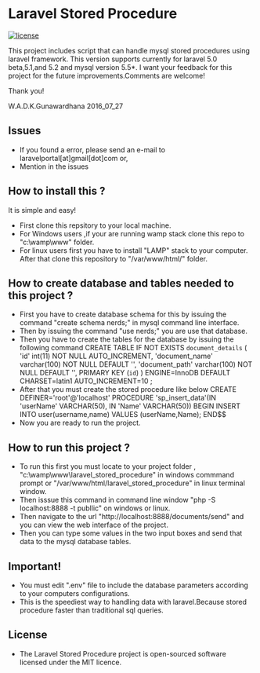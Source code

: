 # Laravel Stored Procedure
[![license](https://img.shields.io/github/license/mashape/apistatus.svg?maxAge=2592000)](https://github.com/kaviranga/laravel_stored_procedure/blob/master/LICENSE)

This project includes script that can handle mysql stored procedures using laravel framework.
This version supports currently for laravel 5.0 beta,5.1,and 5.2 and mysql version 5.5*.
I want your feedback for this project for the future improvements.Comments are welcome! 

Thank you!

W.A.D.K.Gunawardhana
2016_07_27
 
## Issues

* If you found a error, please send an e-mail to laravelportal[at]gmail[dot]com or,
* Mention in the issues

## How to install this ?

It is simple and easy!
* First clone this repsitory to your local machine.
* For Windows users ,if your are running wamp stack clone this repo to "c:\wamp\www" folder.
* For linux users first you have to install "LAMP" stack to your computer. After that clone this repository to "/var/www/html/" folder.

## How to create database and tables needed to this project ? 
* First you have to create database schema for this by issuing the command "create schema nerds;" in mysql command line interface.
* Then by issuing the command "use nerds;" you are use that database.
* Then you have to create the tables for the database by issuing the following command 
   CREATE TABLE IF NOT EXISTS `document_details` (
  'id' int(11) NOT NULL AUTO_INCREMENT,
  'document_name' varchar(100) NOT NULL DEFAULT '',
  'document_path' varchar(100) NOT NULL DEFAULT '',
  PRIMARY KEY (`id`)
  ) ENGINE=InnoDB  DEFAULT CHARSET=latin1 AUTO_INCREMENT=10 ;
* After that you must create the stored procedure like below
   CREATE DEFINER='root'@'localhost' PROCEDURE 'sp_insert_data'(IN 'userName' VARCHAR(50), IN 'Name' VARCHAR(50))
   BEGIN
      INSERT INTO user(username,name) VALUES (userName,Name);
   END$$ 
* Now you are ready to run the project.

## How to run this project ? 
* To run this first you must locate to your project folder , "c:\wamp\www\laravel_stored_procedure" in windows commmand prompt or "/var/www/html/laravel_stored_procedure" in linux terminal window.
* Then isssue this command in command line window "php -S localhost:8888 -t publlic" on windows or linux.
* Then navigate to the url "http://localhost:8888/documents/send" and you can view the web interface of the project.
* Then you can type some values in the two input boxes and send that data to the mysql database tables.

## Important!
* You must edit ".env" file to include the database parameters according to your computers configurations.
* This is the speediest way to handling data with laravel.Because stored procedure faster than traditional sql queries. 

## License
* The Laravel Stored Procedure project is open-sourced software licensed under the MIT licence.